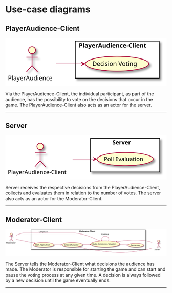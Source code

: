 # Use-case diagrams



## PlayerAudience-Client
![](diagrams/PlayerAudience_Client.svg)

Via the PlayerAudience-Client, the individual participant, as part of the audience, has the possibility to vote on the decisions that occur in the game. 
The PlayerAudience-Client also acts as an actor for the server.
***

## Server
![](diagrams/Server.svg)

Server receives the respective decisions from the PlayerAudience-Client, collects and evaluates them in relation to the number of votes.
The server also acts as an actor for the Moderator-Client.
***

## Moderator-Client
![](diagrams/Moderator_Client.svg)

The Server tells the Moderator-Client what decisions the audience has made. 
The Moderator is responsible for starting the game and can start and pause the voting process at any given time.
A decision is always followed by a new decision until the game eventually ends.
***
